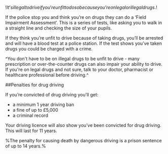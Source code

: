 $!It’s illegal to drive if you're unfit to do so because you’re on legal or illegal drugs.$!

If the police stop you and think you’re on drugs they can do a ‘Field Impairment Assessment’. This is a series of tests, like asking you to walk in a straight line and checking the size of your pupils.

If they think you’re unfit to drive because of taking drugs, you’ll be arrested and will have a blood test at a police station. If the test shows you’ve taken drugs you could be charged with a crime.

^You don't have to be on illegal drugs to be unfit to drive - many prescription or over-the-counter drugs can also impair your ability to drive. If you're on legal drugs and not sure, talk to your doctor, pharmacist or healthcare professional before driving.^

##Penalties for drug driving

If you’re convicted of drug driving you'll get:

- a minimum 1 year driving ban
- a fine of up to £5,000
- a criminal record

Your driving licence will also show you’ve been convicted for drug driving. This will last for 11 years.

%The penalty for causing death by dangerous driving is a prison sentence of up to 14 years.%
